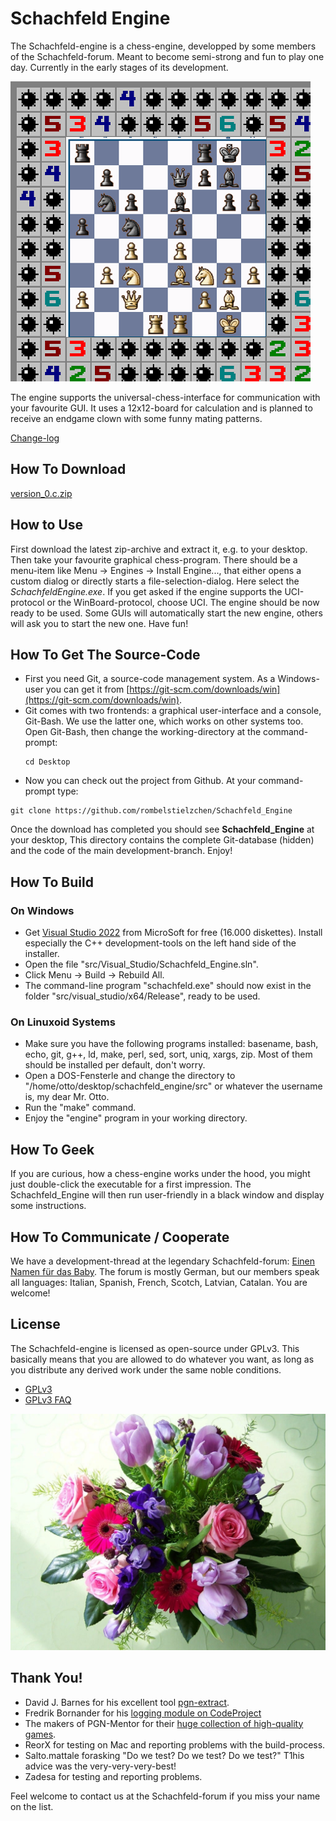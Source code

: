Schachfeld Engine
=================

The Schachfeld-engine is a chess-engine, developped by some members of the Schachfeld-forum. Meant to become semi-strong and fun to play one day. Currently in the early stages of its development.

![Board-representation](docs/pics/schachfeld_winmine_12x12.png)

The engine supports the universal-chess-interface for communication with your favourite GUI. It uses a 12x12-board for calculation and is planned to receive an endgame clown with some funny mating patterns.

[Change-log](docs/developers/change_log.md)


How To Download
---------------
[version_0.c.zip](https://github.com/rombelstielzchen/Schachfeld_Engine/raw/refs/heads/main/release/archives/Schachfeld_Engine_0.c.zip)


How to Use
----------
First download the latest zip-archive and extract it, e.g. to your desktop. Then take your favourite graphical chess-program. There should be a menu-item like Menu -> Engines -> Install Engine..., that either opens a custom dialog or directly starts a file-selection-dialog. Here select the *SchachfeldEngine.exe*. If you get asked if the engine supports the UCI-protocol or the WinBoard-protocol, choose UCI. The engine should be now ready to be used. Some GUIs will automatically start the new engine, others will ask you to start the new one. Have fun!

How To Get The Source-Code
--------------------------
* First you need Git, a source-code management system. As a Windows-user you can get it from [https://git-scm.com/downloads/win](https://git-scm.com/downloads/win).
* Git comes with two frontends: a graphical user-interface and a console, Git-Bash.
  We use the latter one, which works on other systems too. Open Git-Bash, then change the working-directory at the command-prompt:
  ~~~
  cd Desktop
  ~~~
* Now you can check out the project from Github. At your command-prompt type:
~~~
git clone https://github.com/rombelstielzchen/Schachfeld_Engine
~~~
 Once the download has completed you should see **Schachfeld_Engine** at your desktop, 
 This directory contains the complete Git-database (hidden) and the code of the main development-branch. Enjoy!

How To Build
------------
### On Windows ###
* Get [Visual Studio 2022](https://visualstudio.microsoft.com/de/vs/community/) from MicroSoft for free (16.000 diskettes). Install especially the C++ development-tools on the left hand side of the installer.
* Open the file "src/Visual_Studio/Schachfeld_Engine.sln".
* Click Menu -> Build -> Rebuild All.
* The command-line program "schachfeld.exe" should now exist in the folder "src/visual_studio/x64/Release", ready to be used.

### On Linuxoid Systems ###
* Make sure you have the following programs installed: basename, bash, echo, git, g++, ld, make, perl, sed, sort, uniq, xargs, zip. Most of them should be installed per default, don't worry.
* Open a DOS-Fensterle and change the directory to "/home/otto/desktop/schachfeld_engine/src" or whatever the username is, my dear Mr. Otto.
* Run the "make" command.
* Enjoy the "engine" program in your working directory.

How To Geek
-----------
If you are curious, how a chess-engine works under the hood, 
you might just double-click the executable for a first impression. 
The Schachfeld_Engine will then run user-friendly in a black window
and display some instructions.

How To Communicate / Cooperate
------------------------------
We have a development-thread at the legendary Schachfeld-forum: [Einen Namen f&uuml;r das Baby](https://www.schachfeld.de/threads/40956-einen-namen-fuer-das-baby). The forum is mostly German, but our members speak all languages: Italian, Spanish, French, Scotch, Latvian, Catalan. You are welcome!

License
-------
The Schachfeld-engine is licensed as open-source under GPLv3. This basically means that you are allowed to do whatever you want, as long as you distribute any derived work under the same noble conditions.

* [GPLv3](docs/license_GNU_GPLv3/gpl_v3.html)
* [GPLv3 FAQ](docs/license_GNU_GPLv3/gpl_v3_faq.html)

![flowers](docs/pics/flower-bouquet.jpg)

Thank You!
----------
* David J. Barnes for his excellent tool [pgn-extract](https://www.cs.kent.ac.uk/people/staff/djb/pgn-extract/).
* Fredrik Bornander for his [logging module on CodeProject](https://www.codeproject.com/Articles/63736/Simple-debug-log-for-C)
* The makers of PGN-Mentor for their [huge collection of high-quality games](https://www.pgnmentor.com/files.html).
* ReorX for testing on Mac and reporting problems with the build-process.
* Salto.mattale forasking "Do we test? Do we test? Do we test?" T1his advice was the very-very-very-best!
* Zadesa for testing and reporting problems.

Feel welcome to contact us at the Schachfeld-forum if you miss your name on the list.

